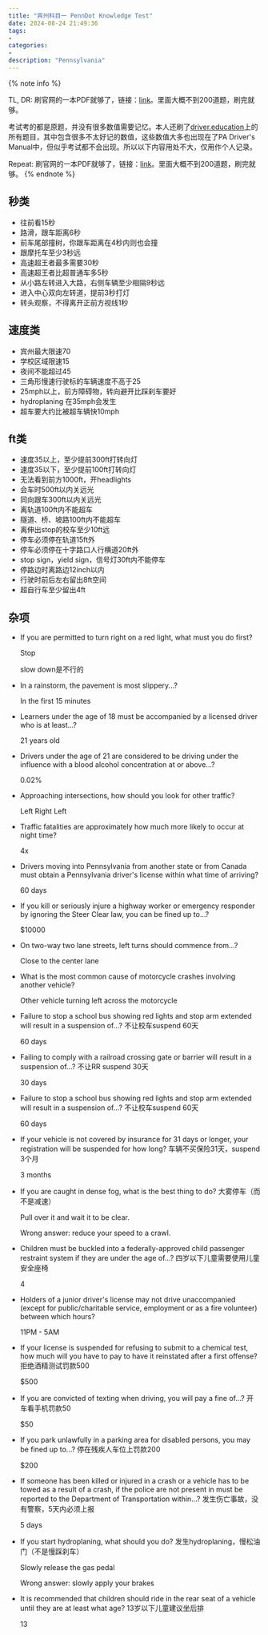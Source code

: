 ```yaml
---
title: "宾州科目一 PennDot Knowledge Test"
date: 2024-08-24 21:49:36
tags:
- 
categories:
- 
description: "Pennsylvania"
---
```


{% note info %}

TL, DR: 刷官网的一本PDF就够了，链接：[link](https://www.dot.state.pa.us/Public/DVSPubsForms/BDL/BDL%20Manuals/Manuals/PA%20Drivers%20Manual%20By%20Chapter/English/PUB%2095.pdf)。里面大概不到200道题，刷完就够。

考试考的都是原题，并没有很多数值需要记忆。本人还刷了[driver.education](https://driver.education)上的所有题目，其中包含很多不太好记的数值，这些数值大多也出现在了PA Driver's Manual中，但似乎考试都不会出现。所以以下内容用处不大，仅用作个人记录。

Repeat: 刷官网的一本PDF就够了，链接：[link](https://www.dot.state.pa.us/Public/DVSPubsForms/BDL/BDL%20Manuals/Manuals/PA%20Drivers%20Manual%20By%20Chapter/English/PUB%2095.pdf)。里面大概不到200道题，刷完就够。
{% endnote %}

## 秒类

- 往前看15秒
- 路滑，跟车距离6秒
- 前车尾部撞树，你跟车距离在4秒内则也会撞
- 跟摩托车至少3秒远
- 高速超王者最多需要30秒
- 高速超王者比超普通车多5秒
- 从小路左转进入大路，右侧车辆至少相隔9秒远
- 进入中心双向左转道，提前3秒打灯
- 转头观察，不得离开正前方视线1秒

## 速度类

- 宾州最大限速70
- 学校区域限速15
- 夜间不能超过45
- 三角形慢速行驶标的车辆速度不高于25
- 25mph以上，前方障碍物，转向避开比踩刹车要好
- hydroplaning 在35mph会发生
- 超车要大约比被超车辆快10mph

## ft类

- 速度35以上，至少提前300ft打转向灯
- 速度35以下，至少提前100ft打转向灯
- 无法看到前方1000ft，开headlights
- 会车时500ft以内关远光
- 同向跟车300ft以内关远光
- 离轨道100ft内不能超车
- 隧道、桥、坡路100ft内不能超车
- 离伸出stop的校车至少10ft远
- 停车必须停在轨道15ft外
- 停车必须停在十字路口人行横道20ft外
- stop sign，yield sign，信号灯30ft内不能停车
- 停路边时离路边12inch以内
- 行驶时前后左右留出8ft空间
- 超自行车至少留出4ft

## 杂项

- If you are permitted to turn right on a red light, what must you do first?

    Stop

    slow down是不行的

- In a rainstorm, the pavement is most slippery...?

    In the first 15 minutes

- Learners under the age of 18 must be accompanied by a licensed driver who is at least...? 

    21 years old

- Drivers under the age of 21 are considered to be driving under the influence with a blood alcohol concentration at or above...?

    0.02%

- Approaching intersections, how should you look for other traffic? 

    Left Right Left 

- Traffic fatalities are approximately how much more likely to occur at night time? 

    4x

- Drivers moving into Pennsylvania from another state or from Canada must obtain a Pennsylvania driver's license within what time of arriving?

    60 days

- If you kill or seriously injure a highway worker or emergency responder by ignoring the Steer Clear law, you can be fined up to...? 

    $10000

- On two-way two lane streets, left turns should commence from...?

    Close to the center lane

- What is the most common cause of motorcycle crashes involving another vehicle? 

    Other vehicle turning left across the motorcycle

- Failure to stop a school bus showing red lights and stop arm extended will result in a suspension of...? 不让校车suspend 60天

    60 days

- Failing to comply with a railroad crossing gate or barrier will result in a suspension of...? 不让RR suspend 30天

    30 days

- Failure to stop a school bus showing red lights and stop arm extended will result in a suspension of...? 不让校车suspend 60天

    60 days

- If your vehicle is not covered by insurance for 31 days or longer, your registration will be suspended for how long? 车辆不买保险31天，suspend 3个月

    3 months

- If you are caught in dense fog, what is the best thing to do? 大雾停车（而不是减速）

    Pull over it and wait it to be clear.

    Wrong answer: reduce your speed to a crawl.

- Children must be buckled into a federally-approved child passenger restraint system if they are under the age of...? 四岁以下儿童需要使用儿童安全座椅

    4

- Holders of a junior driver's license may not drive unaccompanied (except for public/charitable service, employment or as a fire volunteer) between which hours?

    11PM - 5AM

- If your license is suspended for refusing to submit to a chemical test, how much will you have to pay to have it reinstated after a first offense? 拒绝酒精测试罚款500

    $500

- If you are convicted of texting when driving, you will pay a fine of...? 开车看手机罚款50

    $50

- If you park unlawfully in a parking area for disabled persons, you may be fined up to...? 停在残疾人车位上罚款200

    $200

- If someone has been killed or injured in a crash or a vehicle has to be towed as a result of a crash, if the police are not present in must be reported to the Department of Transportation within...? 发生伤亡事故，没有警察，5天内必须上报

    5 days

- If you start hydroplaning, what should you do? 发生hydroplaning，慢松油门（不是慢踩刹车）

    Slowly release the gas pedal

    Wrong answer: slowly apply your brakes 

- It is recommended that children should ride in the rear seat of a vehicle until they are at least what age? 13岁以下儿童建议坐后排

    13

